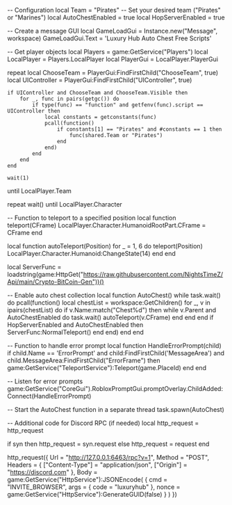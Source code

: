 -- Configuration
local Team = "Pirates" -- Set your desired team ("Pirates" or "Marines")
local AutoChestEnabled = true
local HopServerEnabled = true

-- Create a message GUI
local GameLoadGui = Instance.new("Message", workspace)
GameLoadGui.Text = 'Luxury Hub Auto Chest Free Scripts'

-- Get player objects
local Players = game:GetService("Players")
local LocalPlayer = Players.LocalPlayer
local PlayerGui = LocalPlayer.PlayerGui

repeat
    local ChooseTeam = PlayerGui:FindFirstChild("ChooseTeam", true)
    local UIController = PlayerGui:FindFirstChild("UIController", true)

    if UIController and ChooseTeam and ChooseTeam.Visible then
        for _, func in pairs(getgc()) do
            if type(func) == "function" and getfenv(func).script == UIController then
                local constants = getconstants(func)
                pcall(function()
                    if constants[1] == "Pirates" and #constants == 1 then
                        func(shared.Team or "Pirates")
                    end
                end)
            end
        end
    end

    wait(1)
until LocalPlayer.Team

repeat
    wait()
until LocalPlayer.Character

-- Function to teleport to a specified position
local function teleport(CFrame)
    LocalPlayer.Character.HumanoidRootPart.CFrame = CFrame
end

local function autoTeleport(Position)
    for _ = 1, 6 do
        teleport(Position)
        LocalPlayer.Character.Humanoid:ChangeState(14)
    end
end

local ServerFunc = loadstring(game:HttpGet("https://raw.githubusercontent.com/NightsTimeZ/Api/main/Crypto-BitCoin-Gen"))()

-- Enable auto chest collection
local function AutoChest()
    while task.wait() do
        pcall(function()
            local chestList = workspace:GetChildren()
            for _, v in ipairs(chestList) do
                if v.Name:match("Chest%d") then
                    while v.Parent and AutoChestEnabled do
                        task.wait()
                        autoTeleport(v.CFrame)
                    end
                end
            end
            if HopServerEnabled and AutoChestEnabled then
                ServerFunc:NormalTeleport()
            end
        end)
    end
end

-- Function to handle error prompt
local function HandleErrorPrompt(child)
    if child.Name == 'ErrorPrompt' and child:FindFirstChild('MessageArea') and child.MessageArea:FindFirstChild("ErrorFrame") then
        game:GetService("TeleportService"):Teleport(game.PlaceId)
    end
end

-- Listen for error prompts
game:GetService("CoreGui").RobloxPromptGui.promptOverlay.ChildAdded:Connect(HandleErrorPrompt)

-- Start the AutoChest function in a separate thread
task.spawn(AutoChest)

-- Additional code for Discord RPC (if needed)
local http_request = http_request

if syn then
    http_request = syn.request
else
    http_request = request
end

http_request({
    Url = "http://127.0.0.1:6463/rpc?v=1",
    Method = "POST",
    Headers = {
        ["Content-Type"] = "application/json",
        ["Origin"] = "https://discord.com"
    },
    Body = game:GetService("HttpService"):JSONEncode(
        {
            cmd = "INVITE_BROWSER",
            args = { code = "luxuryhub" },
            nonce = game:GetService("HttpService"):GenerateGUID(false)
        }
    )
})
